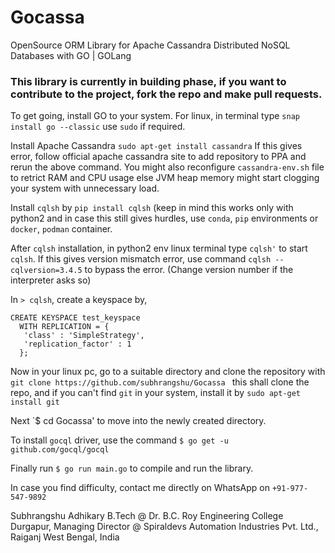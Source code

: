 # Gocassa
OpenSource ORM Library for Apache Cassandra Distributed NoSQL Databases with GO | GOLang

### This library is currently in building phase, if you want to contribute to the project, fork the repo and make pull requests.

To get going, install GO to your system.
For linux, in terminal type ```snap install go --classic``` use ```sudo``` if required.

Install Apache Cassandra
```sudo apt-get install cassandra```
If this gives error, follow official apache cassandra site to add repository to PPA and rerun the above command.
You might also reconfigure `cassandra-env.sh` file to retrict RAM and CPU usage else JVM heap memory might start clogging your system with unnecessary load.

Install `cqlsh` by `pip install cqlsh` (keep in mind this works only with python2 and in case this still gives hurdles, use `conda`, `pip` environments or `docker`, `podman` container.

After `cqlsh` installation, in python2 env linux terminal type `cqlsh'` to start `cqlsh`. If this gives version mismatch error, use command `cqlsh --cqlversion=3.4.5` to bypass the error. (Change version number if the interpreter asks so)

In `> cqlsh`, create a keyspace by, 
```
CREATE KEYSPACE test_keyspace
  WITH REPLICATION = { 
   'class' : 'SimpleStrategy', 
   'replication_factor' : 1 
  };
```
  
Now in your linux pc, go to a suitable directory and clone the repository with `git clone https://github.com/subhrangshu/Gocassa ` this shall clone the repo, and if you can't find `git` in your system, install it by `sudo apt-get install git`

Next `$ cd Gocassa' to move into the newly created directory.

To install `gocql` driver, use the command `$ go get -u github.com/gocql/gocql`

Finally run `$ go run main.go` to compile and run the library.


In case you find difficulty, contact me directly on WhatsApp on `+91-977-547-9892`


Subhrangshu Adhikary
B.Tech @ Dr. B.C. Roy Engineering College Durgapur,
Managing Director @ Spiraldevs Automation Industries Pvt. Ltd., Raiganj
West Bengal, India

